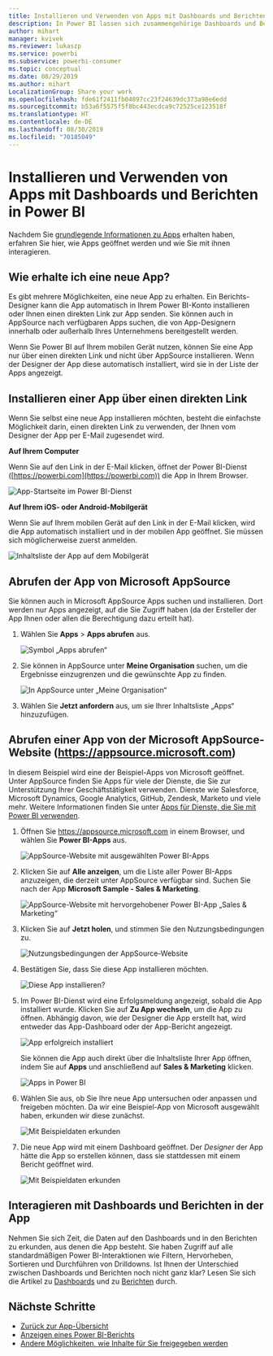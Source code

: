 ```yaml
---
title: Installieren und Verwenden von Apps mit Dashboards und Berichten in Power BI
description: In Power BI lassen sich zusammengehörige Dashboards und Berichte zu Apps zusammenfassen.
author: mihart
manager: kvivek
ms.reviewer: lukaszp
ms.service: powerbi
ms.subservice: powerbi-consumer
ms.topic: conceptual
ms.date: 08/29/2019
ms.author: mihart
LocalizationGroup: Share your work
ms.openlocfilehash: fde61f2411fb04897cc23f24639dc373a98e6edd
ms.sourcegitcommit: b53a6f5575f5f8bc443ecdca9c72525ce123518f
ms.translationtype: HT
ms.contentlocale: de-DE
ms.lasthandoff: 08/30/2019
ms.locfileid: "70185049"
---
```

# <a name="install-and-use-apps-with-dashboards-and-reports-in-power-bi"></a>Installieren und Verwenden von Apps mit Dashboards und Berichten in Power BI
Nachdem Sie [grundlegende Informationen zu Apps](end-user-apps.md) erhalten haben, erfahren Sie hier, wie Apps geöffnet werden und wie Sie mit ihnen interagieren. 

## <a name="ways-to-get-a-new-app"></a>Wie erhalte ich eine neue App?
Es gibt mehrere Möglichkeiten, eine neue App zu erhalten. Ein Berichts-Designer kann die App automatisch in Ihrem Power BI-Konto installieren oder Ihnen einen direkten Link zur App senden. Sie können auch in AppSource nach verfügbaren Apps suchen, die von App-Designern innerhalb oder außerhalb Ihres Unternehmens bereitgestellt werden. 

Wenn Sie Power BI auf Ihrem mobilen Gerät nutzen, können Sie eine App nur über einen direkten Link und nicht über AppSource installieren. Wenn der Designer der App diese automatisch installiert, wird sie in der Liste der Apps angezeigt.

## <a name="install-an-app-from-a-direct-link"></a>Installieren einer App über einen direkten Link
Wenn Sie selbst eine neue App installieren möchten, besteht die einfachste Möglichkeit darin, einen direkten Link zu verwenden, der Ihnen vom Designer der App per E-Mail zugesendet wird.  

**Auf Ihrem Computer** 

Wenn Sie auf den Link in der E-Mail klicken, öffnet der Power BI-Dienst ([https://powerbi.com](https://powerbi.com)) die App in Ihrem Browser. 

![App-Startseite im Power BI-Dienst](./media/end-user-app-view/power-bi-app-from-link.png)

**Auf Ihrem iOS- oder Android-Mobilgerät** 

Wenn Sie auf Ihrem mobilen Gerät auf den Link in der E-Mail klicken, wird die App automatisch installiert und in der mobilen App geöffnet. Sie müssen sich möglicherweise zuerst anmelden. 

![Inhaltsliste der App auf dem Mobilgerät](./media/end-user-app-view/power-bi-ios.png)

## <a name="get-the-app-from-microsoft-appsource"></a>Abrufen der App von Microsoft AppSource
Sie können auch in Microsoft AppSource Apps suchen und installieren. Dort werden nur Apps angezeigt, auf die Sie Zugriff haben (da der Ersteller der App Ihnen oder allen die Berechtigung dazu erteilt hat).

1. Wählen Sie **Apps**  > **Apps abrufen** aus. 
   
    ![Symbol „Apps abrufen“](./media/end-user-app-view/power-bi-get-app2.png)    
2. Sie können in AppSource unter **Meine Organisation** suchen, um die Ergebnisse einzugrenzen und die gewünschte App zu finden.
   
    ![In AppSource unter „Meine Organisation“](./media/end-user-app-view/power-bi-opportunity-app.png)
3. Wählen Sie **Jetzt anfordern** aus, um sie Ihrer Inhaltsliste „Apps“ hinzuzufügen. 

## <a name="get-an-app-from-the-microsoft-appsource-website-httpsappsourcemicrosoftcom"></a>Abrufen einer App von der Microsoft AppSource-Website (https://appsource.microsoft.com)
In diesem Beispiel wird eine der Beispiel-Apps von Microsoft geöffnet. Unter AppSource finden Sie Apps für viele der Dienste, die Sie zur Unterstützung Ihrer Geschäftstätigkeit verwenden.  Dienste wie Salesforce, Microsoft Dynamics, Google Analytics, GitHub, Zendesk, Marketo und viele mehr. Weitere Informationen finden Sie unter [Apps für Dienste, die Sie mit Power BI verwenden](../service-connect-to-services.md). 

1. Öffnen Sie https://appsource.microsoft.com in einem Browser, und wählen Sie **Power BI-Apps** aus.

    ![AppSource-Website mit ausgewählten Power BI-Apps  ](./media/end-user-apps/power-bi-appsource.png)


2. Klicken Sie auf **Alle anzeigen**, um die Liste aller Power BI-Apps anzuzeigen, die derzeit unter AppSource verfügbar sind. Suchen Sie nach der App **Microsoft Sample - Sales & Marketing**.

    ![AppSource-Website mit hervorgehobener Power BI-App „Sales & Marketing“  ](./media/end-user-apps/power-bi-appsource-samples.png)

3. Klicken Sie auf **Jetzt holen**, und stimmen Sie den Nutzungsbedingungen zu.

    ![Nutzungsbedingungen der AppSource-Website ](./media/end-user-apps/power-bi-permission.png)


4. Bestätigen Sie, dass Sie diese App installieren möchten.

    ![Diese App installieren?  ](./media/end-user-apps/power-bi-app-install.png)

5. Im Power BI-Dienst wird eine Erfolgsmeldung angezeigt, sobald die App installiert wurde. Klicken Sie auf **Zu App wechseln**, um die App zu öffnen. Abhängig davon, wie der Designer die App erstellt hat, wird entweder das App-Dashboard oder der App-Bericht angezeigt.

    ![App erfolgreich installiert ](./media/end-user-apps/power-bi-app-ready.png)

    Sie können die App auch direkt über die Inhaltsliste Ihrer App öffnen, indem Sie auf **Apps** und anschließend auf **Sales & Marketing** klicken.

    ![Apps in Power BI](./media/end-user-apps/power-bi-apps.png)


6. Wählen Sie aus, ob Sie Ihre neue App untersuchen oder anpassen und freigeben möchten. Da wir eine Beispiel-App von Microsoft ausgewählt haben, erkunden wir diese zunächst. 

    ![Mit Beispieldaten erkunden](./media/end-user-apps/power-bi-explore.png)

7.  Die neue App wird mit einem Dashboard geöffnet. Der *Designer* der App hätte die App so erstellen können, dass sie stattdessen mit einem Bericht geöffnet wird.  

    ![Mit Beispieldaten erkunden](./media/end-user-apps/power-bi-new-app.png)




## <a name="interact-with-the-dashboards-and-reports-in-the-app"></a>Interagieren mit Dashboards und Berichten in der App
Nehmen Sie sich Zeit, die Daten auf den Dashboards und in den Berichten zu erkunden, aus denen die App besteht. Sie haben Zugriff auf alle standardmäßigen Power BI-Interaktionen wie Filtern, Hervorheben, Sortieren und Durchführen von Drilldowns.  Ist Ihnen der Unterschied zwischen Dashboards und Berichten noch nicht ganz klar?  Lesen Sie sich die Artikel zu [Dashboards](end-user-dashboards.md) und zu [Berichten](end-user-reports.md) durch.  




## <a name="next-steps"></a>Nächste Schritte
* [Zurück zur App-Übersicht](end-user-apps.md)
* [Anzeigen eines Power BI-Berichts](end-user-report-open.md)
* [Andere Möglichkeiten, wie Inhalte für Sie freigegeben werden](end-user-shared-with-me.md)
